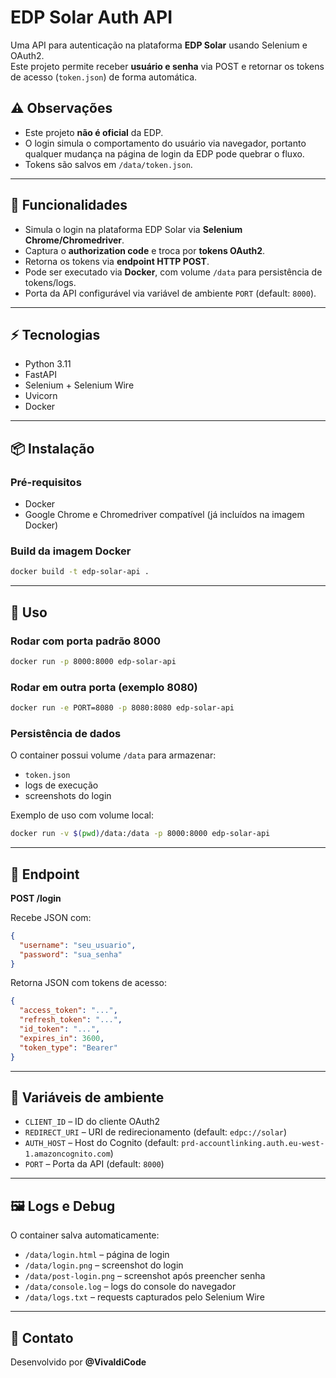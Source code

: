 
# EDP Solar Auth API

Uma API para autenticação na plataforma **EDP Solar** usando Selenium e OAuth2.  
Este projeto permite receber **usuário e senha** via POST e retornar os tokens de acesso (`token.json`) de forma automática.


## ⚠️ Observações

* Este projeto **não é oficial** da EDP.
* O login simula o comportamento do usuário via navegador, portanto qualquer mudança na página de login da EDP pode quebrar o fluxo.
* Tokens são salvos em `/data/token.json`.

---

## 🚀 Funcionalidades

- Simula o login na plataforma EDP Solar via **Selenium Chrome/Chromedriver**.
- Captura o **authorization code** e troca por **tokens OAuth2**.
- Retorna os tokens via **endpoint HTTP POST**.
- Pode ser executado via **Docker**, com volume `/data` para persistência de tokens/logs.
- Porta da API configurável via variável de ambiente `PORT` (default: `8000`).

---

## ⚡ Tecnologias

- Python 3.11
- FastAPI
- Selenium + Selenium Wire
- Uvicorn
- Docker

---

## 📦 Instalação

### Pré-requisitos

- Docker
- Google Chrome e Chromedriver compatível (já incluídos na imagem Docker)

### Build da imagem Docker

```bash
docker build -t edp-solar-api .
````

---

## 🔧 Uso

### Rodar com porta padrão 8000

```bash
docker run -p 8000:8000 edp-solar-api
```

### Rodar em outra porta (exemplo 8080)

```bash
docker run -e PORT=8080 -p 8080:8080 edp-solar-api
```

### Persistência de dados

O container possui volume `/data` para armazenar:

* `token.json`
* logs de execução
* screenshots do login

Exemplo de uso com volume local:

```bash
docker run -v $(pwd)/data:/data -p 8000:8000 edp-solar-api
```

---

## 📝 Endpoint

**POST /login**

Recebe JSON com:

```json
{
  "username": "seu_usuario",
  "password": "sua_senha"
}
```

Retorna JSON com tokens de acesso:

```json
{
  "access_token": "...",
  "refresh_token": "...",
  "id_token": "...",
  "expires_in": 3600,
  "token_type": "Bearer"
}
```

---


## 🔑 Variáveis de ambiente

* `CLIENT_ID` – ID do cliente OAuth2
* `REDIRECT_URI` – URI de redirecionamento (default: `edpc://solar`)
* `AUTH_HOST` – Host do Cognito (default: `prd-accountlinking.auth.eu-west-1.amazoncognito.com`)
* `PORT` – Porta da API (default: `8000`)

---

## 🖼️ Logs e Debug

O container salva automaticamente:

* `/data/login.html` – página de login
* `/data/login.png` – screenshot do login
* `/data/post-login.png` – screenshot após preencher senha
* `/data/console.log` – logs do console do navegador
* `/data/logs.txt` – requests capturados pelo Selenium Wire

---

## 📌 Contato

Desenvolvido por **@VivaldiCode**
